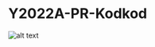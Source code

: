 # Y2022A-PR-Kodkod

![alt text](https://github.com/BredaUniversityGames/Y2022A-Y2-PR-Kodkod/blob/main/kodkodDriving.png?raw=true)
